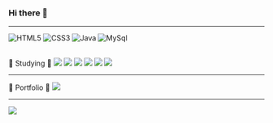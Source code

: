 ### Hi there 👋

>
___


![HTML5](https://img.shields.io/badge/-HTML5-F05032.svg?&style=for-the-badge&logo=html5&logoColor=ffffff)
![CSS3](https://img.shields.io/badge/-CSS3-007ACC.svg?&style=for-the-badge&logo=css3&logoColor=ffffff)
![Java](https://img.shields.io/badge/-Java-ffe000.svg?&style=for-the-badge&logo=java&logoColor=ffffff)
![MySql](https://img.shields.io/badge/-MySql-3399FF.svg?&style=for-the-badge&logo=mysql&logoColor=000000)
<!-- ![Vue.js](https://img.shields.io/badge/-Vue.js-009900.svg?&style=for-the-badge&logo=vue.js&logoColor=ffffff) -->

<br>
📜 Studying 📜
<img src="https://img.shields.io/badge/AWS-232F3E?style=flat-square&logo=Amazon AWS&logoColor=ffffff"/>
<img src="https://img.shields.io/badge/Amazon EC2-FF9900?style=flat-square&logo=Amazon EC2&logoColor=ffffff"/>
<img src="https://img.shields.io/badge/Jenkins-D24939?style=flat-square&logo=Jenkins&logoColor=ffffff"/>
<img src="https://img.shields.io/badge/NGINX-009639?style=flat-square&logo=NGINX&logoColor=ffffff"/>
<img src="https://img.shields.io/badge/Spring Boot-6DB33F?style=flat-square&logo=Spring Boot&logoColor=ffffff"/>
<img src="https://img.shields.io/badge/ApacheHadoop-66CCFF?style=flat-square&logo=ApacheHadoop&logoColor=ffffff"/>

___

📑 Portfolio 📑
<a href="https://www.notion.so/Doseok-Oh-34f4bfeb468f4394b0fa5dc16ac1067b"><img src="https://img.shields.io/badge/notion-000000?style=flat-square&logo=Notion&logoColor=ffffff"/></a>

___

<img src="https://img.shields.io/github/commit-activity/w/ohdoseok/ohdoseok"/>
